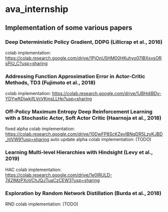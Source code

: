 # ava_internship

## Implementation of some various papers

### Deep Deterministic Policy Gradient, DDPG (Lillicrap et al., 2016)
colab implementation: https://colab.research.google.com/drive/1PjOnU5HM00HKuhyo07lBXsvsORsPiU_C?usp=sharing

### Addressing Function Approximation Error in Actor-Critic Methods, TD3 (Fujimoto et al., 2018)
colab implementation: https://colab.research.google.com/drive/1JBHdiBDv-YDYwftDjwkifLVcVKmsLLHp?usp=sharing

### Off-Policy Maximum Entropy Deep Reinforcement Learning with a Stochastic Actor, Soft Actor Critic (Haarnoja et al., 2018)
fixed alpha colab implementation: https://colab.research.google.com/drive/10DwFP8ScKZevIBNqDR5LzyKJBD_hlVW9?usp=sharing
auto update alpha colab implementation: (TODO)

### Learning Multi-level Hierarchies with Hindsight (Levy et al., 2019)
HAC colab implementation: https://colab.research.google.com/drive/1e0IRULD-742IMzPXoVChJQJTuaCzCEW3?usp=sharing

### Exploration by Random Network Distillation (Burda et al., 2018)
RND colab implementation: (TODO)

